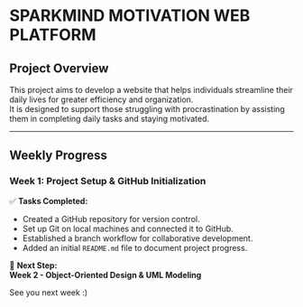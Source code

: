 # SPARKMIND MOTIVATION WEB PLATFORM

## Project Overview  
This project aims to develop a website that helps individuals streamline their daily lives for greater efficiency and organization.  
It is designed to support those struggling with procrastination by assisting them in completing daily tasks and staying motivated.  

---

## Weekly Progress  

### **Week 1: Project Setup & GitHub Initialization**  
✅ **Tasks Completed:**  
- Created a GitHub repository for version control.  
- Set up Git on local machines and connected it to GitHub.  
- Established a branch workflow for collaborative development.  
- Added an initial `README.md` file to document project progress.  

📌 **Next Step:**  
 **Week 2 - Object-Oriented Design & UML Modeling**  

See you next week :)
